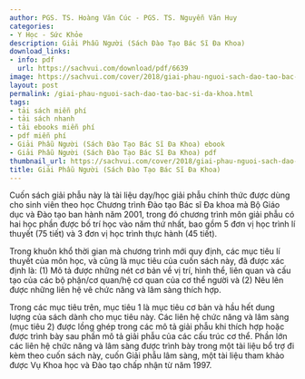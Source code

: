 ```yaml
---
author: PGS. TS. Hoàng Văn Cúc - PGS. TS. Nguyễn Văn Huy
categories:
- Y Học - Sức Khỏe
description: Giải Phẫu Người (Sách Đào Tạo Bác Sĩ Đa Khoa)
download_links:
- info: pdf
  url: https://sachvui.com/download/pdf/6639
image: https://sachvui.com/cover/2018/giai-phau-nguoi-sach-dao-tao-bac-si-da-khoa-.jpg
layout: post
permalink: /giai-phau-nguoi-sach-dao-tao-bac-si-da-khoa.html
tags:
- tải sách miễn phí
- tải sách nhanh
- tải ebooks miễn phí
- pdf miễn phí
- Giải Phẫu Người (Sách Đào Tạo Bác Sĩ Đa Khoa) ebook
- Giải Phẫu Người (Sách Đào Tạo Bác Sĩ Đa Khoa) pdf
thumbnail_url: https://sachvui.com/cover/2018/giai-phau-nguoi-sach-dao-tao-bac-si-da-khoa-.jpg
title: Giải Phẫu Người (Sách Đào Tạo Bác Sĩ Đa Khoa)
---
```


 <div class="item-desc text-justify"> <p>Cuốn sách giải phẫu này là tài liệu dạy/học giải phẫu chính thức được dùng cho sinh viên theo học Chương trình Đào tạo Bác sĩ Đa khoa mà Bộ Giáo dục và Đào tạo ban hành năm 2001, trong đó chương trình môn giải phẫu có hai học phần được bố trí học vào năm thứ nhất, bao gồm 5 đơn vị học trình lí thuyết (75 tiết) và 3 đơn vị học trình thực hành (45 tiết).</p><p>Trong khuôn khổ thời gian mà chương trình mới quy định, các mục tiêu lí thuyết của môn học, và cũng là mục tiêu của cuốn sách này, đã được xác định là: (1) Mô tả được những nét cơ bản về vị trí, hình thể, liên quan và cấu tạo của các bộ phận/cơ quan/hệ cơ quan của cơ thể người và (2) Nêu lên được những liên hệ vê chức năng và lâm sàng thích hợp.</p><p>Trong các mục tiêu trên, mục tiêu 1 là mục tiêu cơ bản và hầu hết dung lượng của sách dành cho mục tiêu này. Các liên hệ chức năng và lâm sàng (mục tiêu 2) được lồng ghép trong các mô tả giải phẫu khi thích hợp hoặc được trình bày sau phần mô tả giải phẫu của các cấu trúc cơ thể. Phần lớn các liên hệ chức năng và lâm sàng được trình bày trong một tài liệu bổ trợ đi kèm theo cuốn sách này, cuốn Giải phẫu lâm sàng, một tài liệu tham khảo được Vụ Khoa học và Đào tạo chấp nhận từ năm 1997.</p> </div>